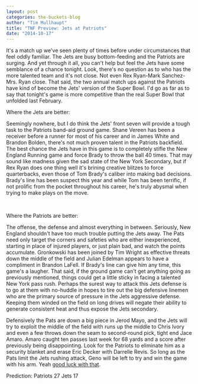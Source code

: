 ```yaml
---
layout: post
categories: the-buckets-blog
author: "Tim Mullhaupt"
title: "TNF Preview: Jets at Patriots"
date: "2014-10-17"
---
```


It's a match up we've seen plenty of times before under circumstances that feel oddly familiar. The Jets are busy bottom-feeding and the Patriots are surging. And yet through it all, you can't help but feel the Jets have some semblance of a chance tonight. Look, there's no question as to who has the more talented team and it's not close. Not even Rex Ryan-Mark Sanchez-Mrs. Ryan close. That said, the two annual match ups against the Patriots have kind of become the Jets' version of the Super Bowl. I'd go as far as to say that tonight's game is more competitive than the real Super Bowl that unfolded last February.

Where the Jets are better:

Seemingly nowhere, but I do think the Jets' front seven will provide a tough task to the Patriots band-aid ground game. Shane Vereen has been a receiver before a runner for most of his career and in James White and Brandon Bolden, there's not much proven talent in the Patriots backfield. The best chance the Jets have in this game is to completely stifle the New England Running game and force Brady to throw the ball 40 times. That may sound like madness given the sad state of the New York Secondary, but if Rex Ryan does one thing well it's brining creative blitzes to force quarterbacks, even those of Tom Brady's caliber into making bad decisions. Brady's line has been suspect this year and while Tom has been terrific, if not prolific from the pocket throughout his career, he's truly abysmal when trying to make plays on the move.

 

Where the Patriots are better:

The offense, the defense and almost everything in between. Seriously, New England shouldn't have too much trouble putting the Jets away. The Pats need only target the corners and safeties who are either inexperienced, starting in place of injured players, or just plain bad, and watch the points accumulate. Gronkowski has been joined by Tim Wright as effective threats down the middle of the field and Julian Edelman appears to have a compliment in Brandon LaFell. If Brady's line can give him any time, this game's a laugher. That said, if the ground game can't get anything going as previously mentioned, things could get a little sticky in facing a talented New York pass rush. Perhaps the surest way to attack this Jets defense is to go at them with no-huddle in hopes to tire out the big defensive linemen who are the primary source of pressure in the Jets aggressive defense. Keeping them winded on the field on long drives will negate their ability to generate consistent heat and thus expose the Jets secondary.

Defensively the Pats are down a big piece in Jerod Mayo, and the Jets will try to exploit the middle of the field with runs up the middle to Chris Ivory and even a few throws down the seam to second-round pick, tight end Jace Amaro. Amaro caught ten passes last week for 68 yards and a score after previously being disappointing. Look for the Patriots to eliminate him as a security blanket and erase Eric Decker with Darrelle Revis. So long as the Pats limit the Jets rushing attack, Geno will be left to try and win the game with his arm. Yeah [good luck with that](http://www.nfl.com/videos/denver-broncos/0ap3000000409400/Aqib-Talib-seals-Jets-fate-with-pick-six).

Prediction: Patriots 27 Jets 17

